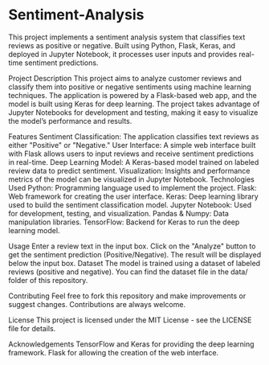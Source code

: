 # Sentiment-Analysis
This project implements a sentiment analysis system that classifies text reviews as positive or negative. Built using Python, Flask, Keras, and deployed in Jupyter Notebook, it processes user inputs and provides real-time sentiment predictions.

Project Description
This project aims to analyze customer reviews and classify them into positive or negative sentiments using machine learning techniques. The application is powered by a Flask-based web app, and the model is built using Keras for deep learning. The project takes advantage of Jupyter Notebooks for development and testing, making it easy to visualize the model’s performance and results.

Features
Sentiment Classification: The application classifies text reviews as either "Positive" or "Negative."
User Interface: A simple web interface built with Flask allows users to input reviews and receive sentiment predictions in real-time.
Deep Learning Model: A Keras-based model trained on labeled review data to predict sentiment.
Visualization: Insights and performance metrics of the model can be visualized in Jupyter Notebook.
Technologies Used
Python: Programming language used to implement the project.
Flask: Web framework for creating the user interface.
Keras: Deep learning library used to build the sentiment classification model.
Jupyter Notebook: Used for development, testing, and visualization.
Pandas & Numpy: Data manipulation libraries.
TensorFlow: Backend for Keras to run the deep learning model.

Usage
Enter a review text in the input box.
Click on the "Analyze" button to get the sentiment prediction (Positive/Negative).
The result will be displayed below the input box.
Dataset
The model is trained using a dataset of labeled reviews (positive and negative). You can find the dataset file in the data/ folder of this repository.

Contributing
Feel free to fork this repository and make improvements or suggest changes. Contributions are always welcome.

License
This project is licensed under the MIT License - see the LICENSE file for details.

Acknowledgements
TensorFlow and Keras for providing the deep learning framework.
Flask for allowing the creation of the web interface.

